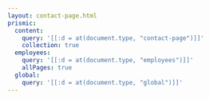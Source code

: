 ```yaml
---
layout: contact-page.html
prismic:
  content:
    query: '[[:d = at(document.type, "contact-page")]]'
    collection: true
  employees:
    query: '[[:d = at(document.type, "employees")]]'
    allPages: true
  global:
    query: '[[:d = at(document.type, "global")]]'
---
```

